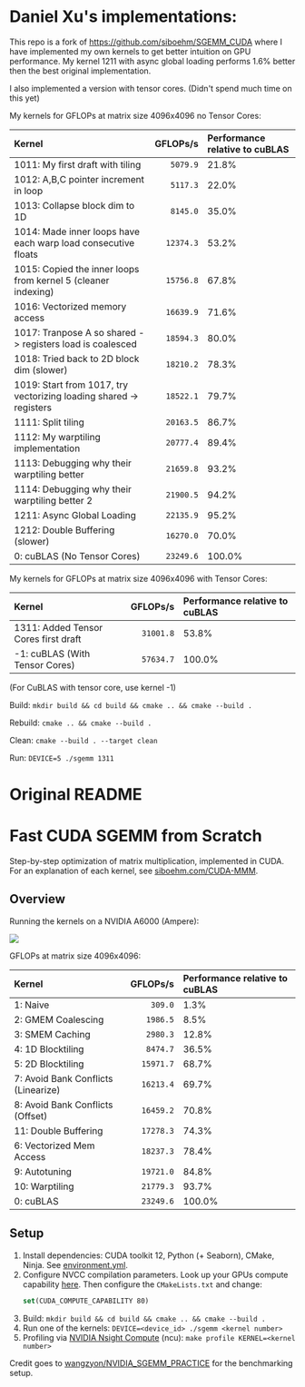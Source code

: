 # Daniel Xu's implementations:
This repo is a fork of https://github.com/siboehm/SGEMM_CUDA where I have implemented my own kernels to get better intuition on GPU performance. My kernel 1211 with async global loading performs 1.6% better then the best original implementation.

I also implemented a version with tensor cores. (Didn't spend much time on this yet)

My kernels for GFLOPs at matrix size 4096x4096 no Tensor Cores:
<!-- benchmark_results -->
| Kernel                              |  GFLOPs/s | Performance relative to cuBLAS |
|:------------------------------------|----------:|:-------------------------------|
|1011: My first draft with tiling |`5079.9`| 21.8% |
|1012: A,B,C pointer increment in loop |`5117.3`| 22.0% |
|1013: Collapse block dim to 1D |`8145.0`| 35.0% |
|1014: Made inner loops have each warp load consecutive floats |`12374.3`| 53.2% |
|1015: Copied the inner loops from kernel 5 (cleaner indexing) |`15756.8`| 67.8% |
|1016: Vectorized memory access |`16639.9`| 71.6% |
|1017: Tranpose A so shared -> registers load is coalesced |`18594.3`| 80.0% |
|1018: Tried back to 2D block dim (slower) |`18210.2`| 78.3% |
|1019: Start from 1017, try vectorizing loading shared -> registers|`18522.1`| 79.7% |
|1111: Split tiling |`20163.5`| 86.7% |
|1112: My warptiling implementation |`20777.4`| 89.4% |
|1113: Debugging why their warptiling better |`21659.8`| 93.2% |
|1114: Debugging why their warptiling better 2 |`21900.5`|94.2% |
|1211: Async Global Loading | `22135.9` | 95.2%   |
|1212: Double Buffering (slower) |`16270.0`|70.0% |
| 0: cuBLAS (No Tensor Cores)   | `23249.6` | 100.0%   |
<!-- benchmark_results -->

My kernels for GFLOPs at matrix size 4096x4096 with Tensor Cores:
<!-- benchmark_results -->
| Kernel                              |  GFLOPs/s | Performance relative to cuBLAS |
|:------------------------------------|----------:|:-------------------------------|
|1311: Added Tensor Cores first draft |`31001.8` | 53.8% | 
|-1: cuBLAS (With Tensor Cores)   | `57634.7` | 100.0%   |
<!-- benchmark_results -->


(For CuBLAS with tensor core, use kernel -1)

Build: `mkdir build && cd build && cmake .. && cmake --build .`

Rebuild: `cmake .. && cmake --build .`

Clean: `cmake --build . --target clean`

Run: `DEVICE=5 ./sgemm 1311`


# Original README

# Fast CUDA SGEMM from Scratch

Step-by-step optimization of matrix multiplication, implemented in CUDA.
For an explanation of each kernel, see [siboehm.com/CUDA-MMM](https://siboehm.com/articles/22/CUDA-MMM).

## Overview

Running the kernels on a NVIDIA A6000 (Ampere):

![](benchmark_results.png)

GFLOPs at matrix size 4096x4096:
<!-- benchmark_results -->
| Kernel                              |  GFLOPs/s | Performance relative to cuBLAS |
|:------------------------------------|----------:|:-------------------------------|
| 1: Naive                            |   `309.0` | 1.3%                           |
| 2: GMEM Coalescing                  |  `1986.5` | 8.5%                           |
| 3: SMEM Caching                     |  `2980.3` | 12.8%                          |
| 4: 1D Blocktiling                   |  `8474.7` | 36.5%                          |
| 5: 2D Blocktiling                   | `15971.7` | 68.7%                          |
| 7: Avoid Bank Conflicts (Linearize) | `16213.4` | 69.7%                          |
| 8: Avoid Bank Conflicts (Offset)    | `16459.2` | 70.8%                          |
| 11: Double Buffering                | `17278.3` | 74.3%                          |
| 6: Vectorized Mem Access            | `18237.3` | 78.4%                          |
| 9: Autotuning                       | `19721.0` | 84.8%                          |
| 10: Warptiling                      | `21779.3` | 93.7%                          |
| 0: cuBLAS                           | `23249.6` | 100.0%                         |
<!-- benchmark_results -->

## Setup

1. Install dependencies: CUDA toolkit 12, Python (+ Seaborn), CMake, Ninja. See [environment.yml](environment.yml).
1. Configure NVCC compilation parameters. Look up your GPUs compute
   capability [here](https://developer.nvidia.com/cuda-gpus). Then configure the `CMakeLists.txt` and change:
    ```cmake
    set(CUDA_COMPUTE_CAPABILITY 80)
    ```
1. Build: `mkdir build && cd build && cmake .. && cmake --build .`
1. Run one of the kernels: `DEVICE=<device_id> ./sgemm <kernel number>`
1. Profiling via [NVIDIA Nsight Compute](https://developer.nvidia.com/nsight-compute) (ncu): `make profile KERNEL=<kernel number>`

Credit goes to [wangzyon/NVIDIA_SGEMM_PRACTICE](https://github.com/wangzyon/NVIDIA_SGEMM_PRACTICE) for the benchmarking setup.
